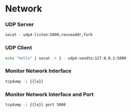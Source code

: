 # Network

### UDP Server

```bash
socat - udp4-listen:5000,reuseaddr,fork
```

### UDP Client

```bash
echo "hello" | socat -t 1 - udp4-sendto:127.0.0.1:5000
```

### Monitor Network Interface

```bash
tcpdump -i {{lo}}
```


### Monitor Network Interface and Port

```bash
tcpdump -i {{lo}} port 5000
```
